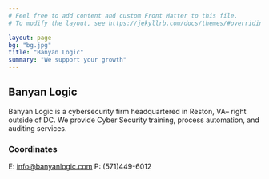 ```yaml
---
# Feel free to add content and custom Front Matter to this file.
# To modify the layout, see https://jekyllrb.com/docs/themes/#overriding-theme-defaults

layout: page
bg: "bg.jpg"
title: "Banyan Logic"
summary: "We support your growth"
---
```


## Banyan Logic
Banyan Logic is a cybersecurity firm headquartered in Reston, VA– right outside of DC. We provide Cyber Security training, process automation, and auditing services.


### Coordinates
E: info@banyanlogic.com
P: (571)449-6012
<p>

